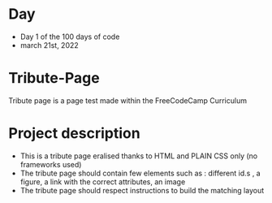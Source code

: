 # Day
- Day 1 of the 100 days of code
- march 21st, 2022

# Tribute-Page
Tribute page is a page test made within the FreeCodeCamp Curriculum

# Project description
- This is a tribute page eralised thanks to HTML and PLAIN CSS only (no frameworks used)
- The tribute page should contain few elements such as : different id.s , a figure, a link with the correct attributes, an image
- The tribute page should respect instructions to build the matching layout
